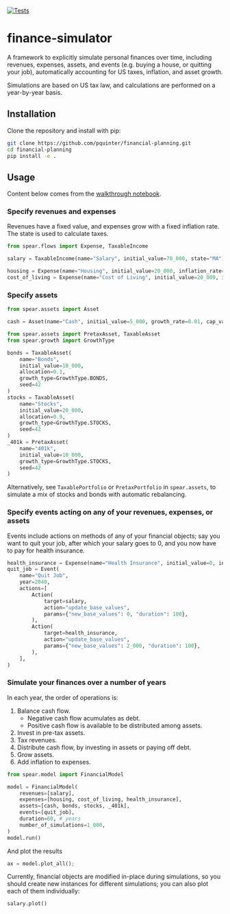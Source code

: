 [![Tests](https://github.com/pquinter/financial-planning/actions/workflows/ci.yml/badge.svg?branch=main)](https://github.com/pquinter/financial-planning/actions/workflows/ci.yml)

# finance-simulator

A framework to explicitly simulate personal finances over time, including revenues, expenses, assets, and events (e.g. buying a house, or quitting your job), automatically accounting for US taxes, inflation, and asset growth.

Simulations are based on US tax law, and calculations are performed on a year-by-year basis.

## Installation

Clone the repository and install with pip:

```bash
git clone https://github.com/pquinter/financial-planning.git
cd financial-planning
pip install -e .
```

## Usage

Content below comes from the [walkthrough notebook](notebooks/walkthrough.ipynb).

### Specify revenues and expenses

Revenues have a fixed value, and expenses grow with a fixed inflation rate.
The state is used to calculate taxes.

```python
from spear.flows import Expense, TaxableIncome

salary = TaxableIncome(name="Salary", initial_value=70_000, state="MA")

housing = Expense(name="Housing", initial_value=20_000, inflation_rate=0.02)
cost_of_living = Expense(name="Cost of Living", initial_value=20_000, inflation_rate=0.03)
```

### Specify assets

```python
from spear.assets import Asset

cash = Asset(name="Cash", initial_value=5_000, growth_rate=0.01, cap_value=10_000)
```

```python
from spear.assets import PretaxAsset, TaxableAsset
from spear.growth import GrowthType

bonds = TaxableAsset(
    name="Bonds",
    initial_value=10_000,
    allocation=0.1,
    growth_type=GrowthType.BONDS,
    seed=42
)
stocks = TaxableAsset(
    name="Stocks",
    initial_value=20_000,
    allocation=0.9,
    growth_type=GrowthType.STOCKS,
    seed=42
)
_401k = PretaxAsset(
    name="401k",
    initial_value=10_000,
    growth_type=GrowthType.STOCKS,
    seed=42
)
```

Alternatively, see `TaxablePortfolio` or `PretaxPortfolio` in `spear.assets`, to simulate a mix of stocks and bonds with automatic rebalancing.

### Specify events acting on any of your revenues, expenses, or assets

Events include actions on methods of any of your financial objects; say you want to quit your job, after which your salary goes to 0, and you now have to pay for health insurance.

```python
health_insurance = Expense(name="Health Insurance", initial_value=0, inflation_rate=0.03)
quit_job = Event(
    name="Quit Job",
    year=2040,
    actions=[
        Action(
            target=salary,
            action="update_base_values",
            params={"new_base_values": 0, "duration": 100},
        ),
        Action(
            target=health_insurance,
            action="update_base_values",
            params={"new_base_values": 2_000, "duration": 100},
        ),
    ],
)
```

### Simulate your finances over a number of years

In each year, the order of operations is:

1. Balance cash flow.
   - Negative cash flow acumulates as debt.
   - Positive cash flow is available to be distributed among assets.
2. Invest in pre-tax assets.
3. Tax revenues.
4. Distribute cash flow, by investing in assets or paying off debt.
5. Grow assets.
6. Add inflation to expenses.

```python
from spear.model import FinancialModel

model = FinancialModel(
    revenues=[salary],
    expenses=[housing, cost_of_living, health_insurance],
    assets=[cash, bonds, stocks, _401k],
    events=[quit_job],
    duration=60, # years
    number_of_simulations=1_000,
)
model.run()
```

And plot the results

```python
ax = model.plot_all();
```

Currently, financial objects are modified in-place during simulations, so you should create new instances for different simulations; you can also plot each of them individually:

```python
salary.plot()
```
